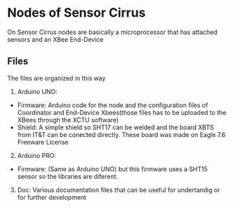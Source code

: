 # Nodes of Sensor Cirrus
On Sensor Cirrus nodes are basically a microprocessor that has attached sensors and an XBee End-Device

## Files
The files are organized in this way

1. Arduino UNO:
  * Firmware: Arduino code for the node and the configuration files of Coordinator and End-Device Xbees(those files has to be uploaded to the XBees through the XCTU software)
  * Shield: A simple shield so SHT17 can be welded and the board XBTS from IT&T can be conected directly. These board was made on Eagle 7.6 Freeware License
  
2. Arduino PRO:
  * Firmware: (Same as Arduino UNO) but this firmware uses a SHT15 sensor so the libraries are diferent.

3. Doc: Various documentation files that can be useful for undertandig or for further development
  
